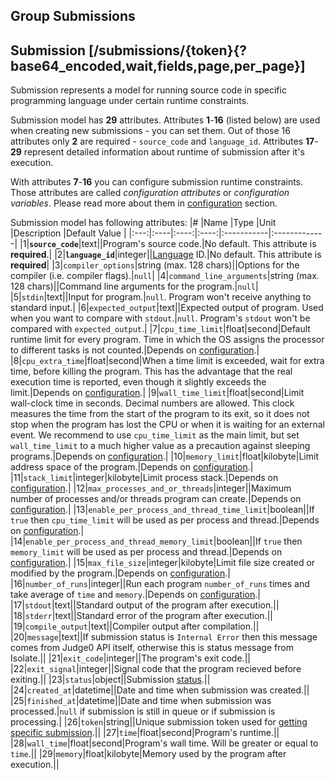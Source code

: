 ## Group Submissions
## Submission [/submissions/{token}{?base64_encoded,wait,fields,page,per_page}]
Submission represents a model for running source code in specific programming language under
certain runtime constraints.

Submission model has **29** attributes. Attributes **1**-**16** (listed below) are used when creating new submissions - you can set them. Out of those 16 attributes only **2** are required - `source_code` and `language_id`. Attributes **17**-**29** represent detailed information about runtime of submission after it's execution.

With attributes **7**-**16** you can configure submission runtime constraints. Those attributes are called *configuration attributes* or *configuration variables*. Please read more about them in [configuration](#system-and-configuration-configuration-info) section.

Submission model has following attributes:
|#    |Name |Type  |Unit  |Description |Default Value |
|:---:|:----|:----:|:----:|:-----------|:-------------|
|1|**`source_code`**|text||Program's source code.|No default. This attribute is **required**.|
|2|**`language_id`**|integer||[Language](#statuses-and-languages-languages) ID.|No default. This attribute is **required**|
|3|`compiler_options`|string (max. 128 chars)||Options for the compiler (i.e. compiler flags).|`null`|
|4|`command_line_arguments`|string (max. 128 chars)||Command line arguments for the program.|`null`|
|5|`stdin`|text||Input for program.|`null`. Program won't receive anything to standard input.|
|6|`expected_output`|text||Expected output of program. Used when you want to compare with `stdout`.|`null`. Program's `stdout` won't be compared with `expected_output`.|
|7|`cpu_time_limit`|float|second|Default runtime limit for every program. Time in which the OS assigns the processor to different tasks is not counted.|Depends on [configuration](#system-and-configuration-configuration-info).|
|8|`cpu_extra_time`|float|second|When a time limit is exceeded, wait for extra time, before killing the program. This has the advantage that the real execution time is reported, even though it slightly exceeds the limit.|Depends on [configuration](#system-and-configuration-configuration-info).|
|9|`wall_time_limit`|float|second|Limit wall-clock time in seconds. Decimal numbers are allowed. This clock measures the time from the start of the program to its exit, so it does not stop when the program has lost the CPU or when it is waiting for an external event. We recommend to use `cpu_time_limit` as the main limit, but set `wall_time_limit` to a much higher value as a precaution against sleeping programs.|Depends on [configuration](#system-and-configuration-configuration-info).|
|10|`memory_limit`|float|kilobyte|Limit address space of the program.|Depends on [configuration](#system-and-configuration-configuration-info).|
|11|`stack_limit`|integer|kilobyte|Limit process stack.|Depends on [configuration](#system-and-configuration-configuration-info).|
|12|`max_processes_and_or_threads`|integer||Maximum number of processes and/or threads program can create.|Depends on [configuration](#system-and-configuration-configuration-info).|
|13|`enable_per_process_and_thread_time_limit`|boolean||If `true` then `cpu_time_limit` will be used as per process and thread.|Depends on [configuration](#system-and-configuration-configuration-info).|
|14|`enable_per_process_and_thread_memory_limit`|boolean||If `true` then `memory_limit` will be used as per process and thread.|Depends on [configuration](#system-and-configuration-configuration-info).|
|15|`max_file_size`|integer|kilobyte|Limit file size created or modified by the program.|Depends on [configuration](#system-and-configuration-configuration-info).|
|16|`number_of_runs`|integer||Run each program `number_of_runs` times and take average of `time` and `memory`.|Depends on [configuration](#system-and-configuration-configuration-info).|
|17|`stdout`|text||Standard output of the program after execution.||
|18|`stderr`|text||Standard error of the program after execution.||
|19|`compile_output`|text||Compiler output after compilation.||
|20|`message`|text||If submission status is `Internal Error` then this message comes from Judge0 API itself, otherwise this is status message from Isolate.||
|21|`exit_code`|integer||The program's exit code.||
|22|`exit_signal`|integer||Signal code that the program recieved before exiting.||
|23|`status`|object||Submission [status](#statuses-and-languages-statuses).||
|24|`created_at`|datetime||Date and time when submission was created.||
|25|`finished_at`|datetime||Date and time when submission was processed.|`null` if submission is still in queue or if submission is processing.|
|26|`token`|string||Unique submission token used for [getting specific submission](#submission-submission-get).||
|27|`time`|float|second|Program's runtime.||
|28|`wall_time`|float|second|Program's wall time. Will be greater or equal to `time`.||
|29|`memory`|float|kilobyte|Memory used by the program after execution.||

<!-- include(create_submission.md) -->
<!-- include(get_specific_submission.md) -->
<!-- include(get_all_submissions.md) -->
